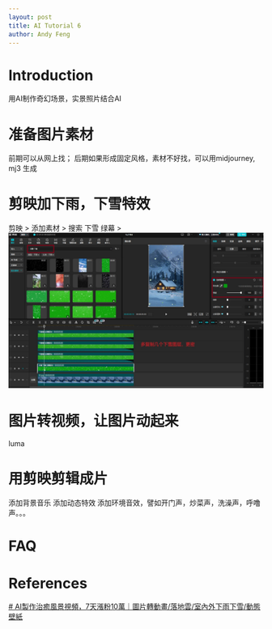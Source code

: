 ```yaml
---
layout: post
title: AI Tutorial 6
author: Andy Feng
---
```

# Introduction
用AI制作奇幻场景，实景照片结合AI

# 准备图片素材
前期可以从网上找；
后期如果形成固定风格，素材不好找，可以用midjourney, mj3 生成

# 剪映加下雨，下雪特效
剪映 > 添加素材 > 搜索 下雪 绿幕 > 
![](/images/posts/2025-05-12-15.jpg)

# 图片转视频，让图片动起来
luma

# 用剪映剪辑成片
添加背景音乐
添加动态特效
添加环境音效，譬如开门声，炒菜声，洗澡声，呼噜声。。。

# FAQ

# References 
[# AI製作治癒風景視頻，7天漲粉10萬｜圖片轉動畫/落地雲/室內外下雨下雪/動態壁紙](https://www.youtube.com/watch?v=3AQnrTHL-5Q&t=206s)
